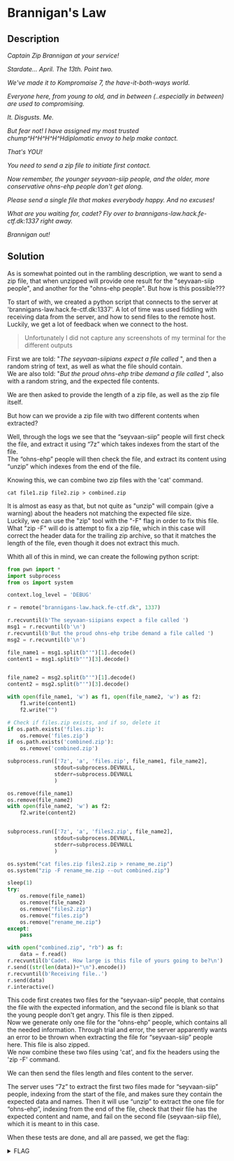 # Brannigan's Law

## Description
*Captain Zip Brannigan at your service!*

*Stardate... April. The 13th. Point two.*

*We've made it to Kompromaise 7, the have-it-both-ways world.*

*Everyone here, from young to old, and in between (..especially in between) are used to compromising.*

*It. Disgusts. Me.*

*But fear not! I have assigned my most trusted chump^H^H^H^H^Hdiplomatic envoy to help make contact.*

*That's YOU!*

*You need to send a zip file to initiate first contact.*

*Now remember, the younger seyvaan-siip people, and the older, more conservative ohns-ehp people don't get along.*

*Please send a single file that makes everybody happy. And no excuses!*

*What are you waiting for, cadet? Fly over to brannigans-law.hack.fe-ctf.dk:1337 right away.*

*Brannigan out!*

## Solution
As is somewhat pointed out in the rambling description, we want to send a zip file, that when unzipped will provide one result for the "seyvaan-siip people", and another for the "ohns-ehp people". But how is this possible???

To start of with, we created a python script that connects to the server at 'brannigans-law.hack.fe-ctf.dk:1337'. A lot of time was used fiddling with receiving data from the server, and  how to send files to the remote host. Luckily, we get a lot of feedback when we connect to the host.

> Unfortunately I did not capture any screenshots of my terminal for the different outputs

First we are told: "*The seyvaan-siipians expect a file called* ", and then a random string of text, as well as what the file should contain.<br>
We are also told: "*But the proud ohns-ehp tribe demand a file called* ", also with a random string, and the expected file contents.

We are then asked to provide the length of a zip file, as well as the zip file itself.

But how can we provide a zip file with two different contents when extracted?

Well, through the logs we see that the “seyvaan-siip” people will first check the file, and extract it using “7z” which takes indexes from the start of the file.<br>
The “ohns-ehp” people will then check the file, and extract its content using “unzip” which indexes from the end of the file.

Knowing this, we can combine two zip files with the 'cat' command.
```Shell
cat file1.zip file2.zip > combined.zip
```

It is almost as easy as that, but not quite as "unzip" will compain (give a warning) about the headers not matching the expected file size.<br>
Luckily, we can use the "zip" tool with the "-F" flag in order to fix this file. What "zip -F" will do is attempt to fix a zip file, which in this case will correct the header data for the trailing zip archive, so that it matches the length of the file, even though it does not extract this much.

Whith all of this in mind, we can create the following python script:
```Python
from pwn import *
import subprocess
from os import system

context.log_level = 'DEBUG'

r = remote("brannigans-law.hack.fe-ctf.dk", 1337)

r.recvuntil(b'The seyvaan-siipians expect a file called ')
msg1 = r.recvuntil(b'\n')
r.recvuntil(b'But the proud ohns-ehp tribe demand a file called ')
msg2 = r.recvuntil(b'\n')

file_name1 = msg1.split(b"'")[1].decode()
content1 = msg1.split(b"'")[3].decode()


file_name2 = msg2.split(b"'")[1].decode()
content2 = msg2.split(b"'")[3].decode()

with open(file_name1, 'w') as f1, open(file_name2, 'w') as f2:
    f1.write(content1)
    f2.write("")

# Check if files.zip exists, and if so, delete it
if os.path.exists('files.zip'):
    os.remove('files.zip')
if os.path.exists('combined.zip'):
    os.remove('combined.zip')

subprocess.run(['7z', 'a', 'files.zip', file_name1, file_name2],
               stdout=subprocess.DEVNULL, 
               stderr=subprocess.DEVNULL
               )

os.remove(file_name1)
os.remove(file_name2)
with open(file_name2, 'w') as f2:
    f2.write(content2)


subprocess.run(['7z', 'a', 'files2.zip', file_name2],
               stdout=subprocess.DEVNULL, 
               stderr=subprocess.DEVNULL
               )

os.system("cat files.zip files2.zip > rename_me.zip")
os.system("zip -F rename_me.zip --out combined.zip")

sleep(1)
try:
    os.remove(file_name1)
    os.remove(file_name2)
    os.remove("files2.zip")
    os.remove("files.zip")
    os.remove("rename_me.zip")
except:
    pass

with open("combined.zip", "rb") as f:
    data = f.read()
r.recvuntil(b'Cadet. How large is this file of yours going to be?\n')
r.send((str(len(data))+"\n").encode())
r.recvuntil(b'Receiving file..')
r.send(data)
r.interactive()
```

This code first creates two files for the “seyvaan-siip” people, that contains the file with the expected information, and the second file is blank so that the young people don't get angry. This file is then zipped.<br>
Now we generate only one file for the “ohns-ehp” people, which contains all the needed information. Through trial and error, the server apparently wants an error to be thrown when extracting the file for “seyvaan-siip” people here. This file is also zipped.<br>
We now combine these two files using 'cat', and fix the headers using the 'zip -F' command.

We can then send the files length and files content to the server.

The server uses “7z” to extract the first two files made for “seyvaan-siip” people, indexing from the start of the file, and makes sure they contain the expected data and names. Then it will use “unzip” to extract the one file for “ohns-ehp”, indexing from the end of the file, check that their file has the expected content and name, and fail on the second file (seyvaan-siip file), which it is meant to in this case.

When these tests are done, and all are passed, we get the flag:

<details>
  <summary>FLAG</summary>
  flag{i_dont_pretend_to_understand_brannigans_law_i_merely_enforce_it}
</details>

